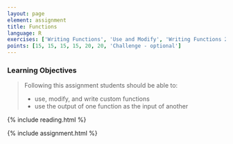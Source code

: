 ```yaml
---
layout: page
element: assignment
title: Functions
language: R
exercises: ['Writing Functions', 'Use and Modify', 'Writing Functions 2', 'Default Arguments', 'Combining Functions', 'Writing Tidyverse Functions', 'Check That Your Code Runs', 'Portal Species Time-Series']
points: [15, 15, 15, 15, 20, 20, 'Challenge - optional']
---
```


### Learning Objectives

> Following this assignment students should be able to:
>
> - use, modify, and write custom functions
> - use the output of one function as the input of another

{% include reading.html %}

{% include assignment.html %}
